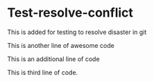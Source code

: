 # Test-resolve-conflict

This is added for testing to resolve disaster in git

This is another line of awesome code

This is an additional line of code

This  is third line of code.